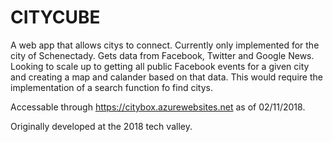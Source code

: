 # CITYCUBE
A web app that allows citys to connect. Currently only implemented for the city of Schenectady. Gets data from Facebook, 
Twitter and Google News. Looking to scale up to getting all public Facebook events for a given city and creating a 
map and calander based on that data. This would require the implementation of a search function fo find citys.  

Accessable through https://citybox.azurewebsites.net as of 02/11/2018.

Originally developed at the 2018 <hack> tech valley. 

